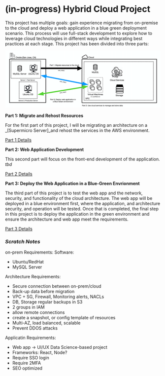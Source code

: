 # (in-progress) Hybrid Cloud Project

This project has multiple goals: gain experience migrating from on-premise to the cloud and deploy a web application in a blue green deployment scenario. This process will use full-stack development to explore how to leverage cloud technologies in different ways while integrating best practices at each stage. This project has been divided into three parts:

![highlevel-arch](https://github.com/lizgarseeyah/-in-progress-Hybrid-Cloud-Project/blob/master/img/architecture-sketch.png)

**Part 1: Migrate and Rehost Resources**

For the first part of this project, I will be migrating an architecture on a _[Supermicro Server]_and rehost the services in the AWS environment.

[Part 1 Details](/-in-progress-Hybrid-Cloud-Project/page2.md)

**Part 2: Web Application Development**

This second part will focus on the front-end development of the application. _tbd_

[Part 2 Details](/-in-progress-Hybrid-Cloud-Project/page3.md)

**Part 3: Deploy the Web Application in a Blue-Green Envrionment**

The third part of this project is to test the web app and the network, security, and functionality of the cloud architecture. The web app will be deployed in a blue environment first, where the application, and architecture security, and operation will be tested. Once that is completed, the final step in this project is to deploy the application in the green environment and ensure the architecture and web app meet the requirements.

[Part 3 Details](/-in-progress-Hybrid-Cloud-Project/page4.md)


### **_Scratch Notes_**
on-prem Requirements:
Software:
  - Ubuntu/RedHat
  - MySQL Server

Architecture Requirements:
- Secure connection between on-prem/cloud
- Back-up data before migration
- VPC + SG, Firewall, Monitoring alerts, NACLs
- DB, Storage regular backups in S3
- 2 groups in IAM
- allow remote connections
- create a snapshot, or config template of resources
- Multi-AZ, load balanced, scalable
- Prevent DDOS attacks

Applicatin Requirements:
- Web app -> UI/UX Data Science-based project
- Frameworks: React, Node?
- Require SSO login
- Require 2MFA
- SEO optimized

